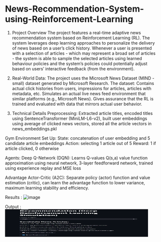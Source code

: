 # News-Recommendation-System-using-Reinforcement-Learning
1. Project Overview
The project features a real-time adaptive news recommendation system based on Reinforcement Learning (RL). The system leverages deep learning approaches to personalize the delivery of news based on a user’s click history. Whenever a user is presented with a selection of articles - which may represent a broad set of articles - the system is able to sample the selected articles using learned behaviour policies and the system’s policies could potentially adjust based on users’ interactive feedback (from the environment).

2. Real-World Data:
The project uses the Microsoft News Dataset (MIND -small) dataset generated by Microsoft Research. The dataset: Contains actual click histories from users, impressions for articles, articles with metadata, etc. Simulates an actual live news feed environment that similar platforms (e.g., Microsoft News). Gives assurance that the RL is trained and evaluated with data that mirrors actual user behavior.

4. Technical Details
Preprocessing: Extracted article titles, encoded titles using SentenceTransformer (MiniLM-L6-v2), built user embeddings using average of clicked news vectors, stored all the article vectors in news_embeddings.pkl

Gym Environment Set Up: 
State: concatenation of user embedding and 5 candidate article embeddings
Action: selecting 1 article out of 5
Reward: 1 if article clicked, 0 otherwise

Agents:
Deep Q-Network (DQN): Learns Q-values Q(s,a) value function approximation using neural network, 3-layer feedforward network, trained using experience replay and MSE loss

Advantage Actor-Critic (A2C): Separate policy (actor) function and value estimation (critic), can learn the advantage function to lower variance, maximum learning stability and efficiency.

Results : 
<img width="473" height="91" alt="image" src="https://github.com/user-attachments/assets/16dba99b-d198-4022-a71b-9ae24d108004" />


Output : 
<img width="473" height="91" alt="image" src="https://github.com/vaishnavi2231/News-Recommendation-System-using-Reinforcement-Learning/blob/main/output/web_output.png"/>


